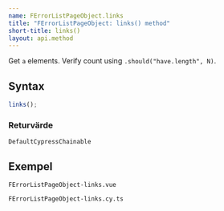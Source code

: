 ```yaml
---
name: FErrorListPageObject.links
title: "FErrorListPageObject: links() method"
short-title: links()
layout: api.method
---
```


Get `a` elements. Verify count using `.should("have.length", N)`.

## Syntax

```ts nocompile nolint
links();
```

### Returvärde

`DefaultCypressChainable`

## Exempel

```import static
FErrorListPageObject-links.vue
```

```import
FErrorListPageObject-links.cy.ts
```

